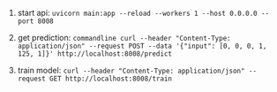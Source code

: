 1. start api: ```uvicorn main:app --reload --workers 1 --host 0.0.0.0 --port 8008```

1. get prediction: ```commandline curl --header "Content-Type: application/json" --request POST --data '{"input": [0, 0, 0, 1, 125, 1]}' http://localhost:8008/predict```

1. train model: ```curl --header "Content-Type: application/json" --request GET http://localhost:8008/train```
